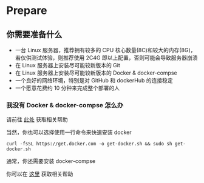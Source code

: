 # Prepare

## 你需要准备什么

 - 一台 Linux 服务器，推荐拥有较多的 CPU 核心数量(8C)和较大的内存(8G)，若仅供测试体验，则推荐使用 2C4G 即以上配置，否则可能会导致服务器崩溃
 - 在 Linux 服务器上安装尽可能较新版本的 Git
 - 在 Linux 服务器上安装尽可能较新版本的 Docker & docker-compse
 - 一个良好的网络环境，特别是对 GitHub 和 dockerHub 的连接稳定
 - 一个愿意花费约 10 分钟来完成整个部署的人

### 我没有 Docker & docker-compse 怎么办

请前往 [此处](https://docs.docker.com/engine/install/) 获取相关帮助

当然，你也可以选择使用一行命令来快速安装 docker

```shell
curl -fsSL https://get.docker.com -o get-docker.sh && sudo sh get-docker.sh
```

通常，你还需要安装 docker-compse

你可以在 [这里](https://docs.docker.com/compose/install/) 获取相关帮助
